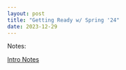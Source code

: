 ```yaml
---
layout: post
title: "Getting Ready w/ Spring '24"
date: 2023-12-29
---
```


Notes:

[Intro Notes](https://github.com/everestso/everestso.github.io/blob/master/img/cs24.L1.Intro.pdf)

